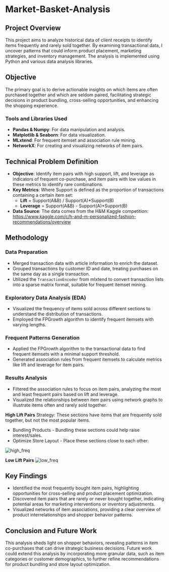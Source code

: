 # Market-Basket-Analysis

## Project Overview
This project aims to analyze historical data of client receipts to identify items frequently and rarely sold together. By examining transactional data, I uncover patterns that could inform product placement, marketing strategies, and inventory management. The analysis is implemented using Python and various data analysis libraries. 

## Objective
The primary goal is to derive actionable insights on which items are often purchased together and which are seldom paired, facilitating strategic decisions in product bundling, cross-selling opportunities, and enhancing the shopping experience.

### Tools and Libraries Used
- **Pandas & Numpy**: For data manipulation and analysis.
- **Matplotlib & Seaborn**: For data visualization.
- **MLxtend**: For frequent itemset and association rule mining.
- **NetworkX**: For creating and visualizing networks of item pairs.

## Technical Problem Definition
- **Objective**: Identify item pairs with high support, lift, and leverage as indicators of frequent co-purchase, and item pairs with low values in these metrics to identify rare combinations.
- **Key Metrics**:
  Where Support is defined as the proportion of transactions containing a certain item set:
    - **Lift** = Support(A&B) / Support(A)*Support(B)
    - **Leverage** = Support(A&B) - Support(A)*Support(B)
- **Data Source**: The data comes from the H&M Kaggle competition:  https://www.kaggle.com/c/h-and-m-personalized-fashion-recommendations/overview

## Methodology

### Data Preparation
- Merged transaction data with article information to enrich the dataset.
- Grouped transactions by customer ID and date, treating purchases on the same day as a single transaction.
- Utilized the `TransactionEncoder` from mlxtend to convert transaction lists into a sparse matrix format, suitable for frequent itemset mining.

### Exploratory Data Analysis (EDA)
- Visualized the frequency of items sold across different sections to understand the distribution of transactions.
- Employed the FPGrowth algorithm to identify frequent itemsets with varying lengths.

### Frequent Patterns Generation
- Applied the FPGrowth algorithm to the transactional data to find frequent itemsets with a minimal support threshold.
- Generated association rules from frequent itemsets to calculate metrics like lift and leverage for item pairs.

### Results Analysis
- Filtered the association rules to focus on item pairs, analyzing the most and least frequent pairs based on lift and leverage.
- Visualized the relationships between item pairs using network graphs to illustrate items often and rarely sold together.

**High Lift Pairs** 
Strategy: These sections have items that are
frequently sold together, but not the
most popular items.
- Bundling Products - Bundling
these sections could help raise
interest/sales.
- Optimize Store Layout - Place
these sections close to each
other. 

![high_freq](https://github.com/bhuebner3/Market-Basket-Analysis/assets/73898316/a8a04e19-a21a-45a2-abc8-916f7c370f3a)




**Low Lift Pairs**
![low_freq](https://github.com/bhuebner3/Market-Basket-Analysis/assets/73898316/3a5d1caa-9505-4354-a602-35162c51efa7)


## Key Findings
- Identified the most frequently bought item pairs, highlighting opportunities for cross-selling and product placement optimization.
- Discovered item pairs that are rarely or never bought together, indicating potential areas for marketing interventions or inventory adjustments.
- Visualized networks of item associations, providing a clear overview of product interrelationships and shopper behavior patterns.

## Conclusion and Future Work
This analysis sheds light on shopper behaviors, revealing patterns in item co-purchases that can drive strategic business decisions. Future work could extend this analysis by incorporating more granular data, such as item categories or customer demographics, to further refine recommendations for product bundling and store layout optimization.

